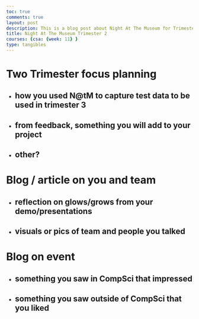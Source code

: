 ```yaml
---
toc: true
comments: true
layout: post
description: This is a blog post about Night At The Museum for Trimester 2
title: Night At The Museum Trimester 2
courses: {csa: {week: 11} }
type: tangibles
---
```


# Two Trimester focus planning
- how you used N@tM to capture test data to be used in trimester 3
    - 
- from feedback, something you will add to your project
    - 
- other?
    - 

# Blog / article on you and team
- reflection on glows/grows from your demo/presentations
    - 
- visuals or pics of team and people you talked
    - 

# Blog on event
- something you saw in CompSci that impressed
    - 
- something you saw outside of CompSci that you liked
    - 